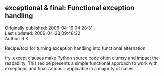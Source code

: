## exceptional & final: Functional exception handling  
Originally published: 2006-04-19 04:28:31  
Last updated: 2006-04-23 09:48:32  
Author: R K  
  
Recipe/tool for turning exception handling into functional alternation.

try..except clauses make Python source code often clumsy and impact the readablity. This recipe presents a simple functional approach to work with exceptions and finalizations - applicable in a majority of cases.